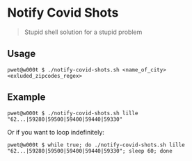 # Notify Covid Shots

> Stupid shell solution for a stupid problem

## Usage

```
pwet@w000t $ ./notify-covid-shots.sh <name_of_city> <exluded_zipcodes_regex>
```

## Example
```
pwet@w000t $ ./notify-covid-shots.sh lille "62...|59280|59500|59400|59440|59330"
```
Or if you want to loop indefinitely:
```
pwet@w000t $ while true; do ./notify-covid-shots.sh lille "62...|59280|59500|59400|59440|59330"; sleep 60; done
```

